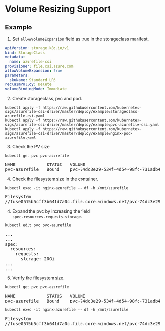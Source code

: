 # Volume Resizing Support

## Example

1. Set `allowVolumeExpansion` field as true in the storageclass manifest.  

```yaml
apiVersion: storage.k8s.io/v1
kind: StorageClass
metadata:
  name: azurefile-csi
provisioner: file.csi.azure.com
allowVolumeExpansion: true
parameters:
  skuName: Standard_LRS
reclaimPolicy: Delete
volumeBindingMode: Immediate
```

2. Create storageclass, pvc and pod.

```console
kubectl apply -f https://raw.githubusercontent.com/kubernetes-sigs/azurefile-csi-driver/master/deploy/example/storageclass-azurefile-csi.yaml
kubectl apply -f https://raw.githubusercontent.com/kubernetes-sigs/azurefile-csi-driver/master/deploy/example/pvc-azurefile-csi.yaml
kubectl apply -f https://raw.githubusercontent.com/kubernetes-sigs/azurefile-csi-driver/master/deploy/example/nginx-pod-azurefile.yaml
```

3. Check the PV size
```console
kubectl get pvc pvc-azurefile
```
<pre>
NAME            STATUS   VOLUME                                     CAPACITY   ACCESS MODES   STORAGECLASS         AGE
pvc-azurefile   Bound    pvc-74dc3e29-534f-4d54-98fc-731adb46c948   15Gi       RWX            file.csi.azure.com   57m
</pre>

4. Check the filesystem size in the container.

```console
kubectl exec -it nginx-azurefile -- df -h /mnt/azurefile
```
<pre>
Filesystem                                                                                Size  Used Avail Use% Mounted on
//fuse0575b5cff3b641d7a0c.file.core.windows.net/pvc-74dc3e29-534f-4d54-98fc-731adb46c948   15G  128K   15G   1% /mnt/azurefile
</pre>

4. Expand the pvc by increasing the field `spec.resources.requests.storage`.

```console
kubectl edit pvc pvc-azurefile
```
<pre>
...
...
spec:
  resources:
    requests:
      storage: 20Gi
...
...
</pre>

5. Verify the filesystem size.

```console
kubectl get pvc pvc-azurefile
```
<pre>
NAME            STATUS   VOLUME                                     CAPACITY   ACCESS MODES   STORAGECLASS         AGE
pvc-azurefile   Bound    pvc-74dc3e29-534f-4d54-98fc-731adb46c948   20Gi       RWX            file.csi.azure.com   65m
</pre>

```
kubectl exec -it nginx-azurefile -- df -h /mnt/azurefile
```
<pre>
Filesystem                                                                                Size  Used Avail Use% Mounted on
//fuse0575b5cff3b641d7a0c.file.core.windows.net/pvc-74dc3e29-534f-4d54-98fc-731adb46c948   20G  128K   20G   1% /mnt/azurefile
</pre>